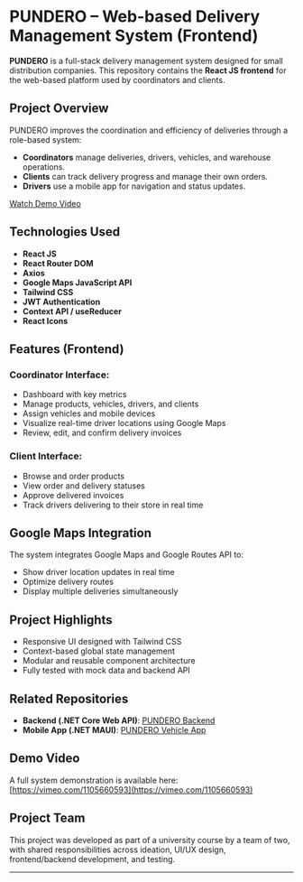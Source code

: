 # PUNDERO – Web-based Delivery Management System (Frontend)

**PUNDERO** is a full-stack delivery management system designed for small distribution companies. This repository contains the **React JS frontend** for the web-based platform used by coordinators and clients.

## Project Overview

PUNDERO improves the coordination and efficiency of deliveries through a role-based system:
- **Coordinators** manage deliveries, drivers, vehicles, and warehouse operations.
- **Clients** can track delivery progress and manage their own orders.
- **Drivers** use a mobile app for navigation and status updates.

[Watch Demo Video](https://vimeo.com/1105660593)

## Technologies Used

- **React JS**
- **React Router DOM**
- **Axios**
- **Google Maps JavaScript API**
- **Tailwind CSS**
- **JWT Authentication**
- **Context API / useReducer**
- **React Icons**

## Features (Frontend)

### Coordinator Interface:
- Dashboard with key metrics
- Manage products, vehicles, drivers, and clients
- Assign vehicles and mobile devices
- Visualize real-time driver locations using Google Maps
- Review, edit, and confirm delivery invoices

### Client Interface:
- Browse and order products
- View order and delivery statuses
- Approve delivered invoices
- Track drivers delivering to their store in real time

## Google Maps Integration

The system integrates Google Maps and Google Routes API to:
- Show driver location updates in real time
- Optimize delivery routes
- Display multiple deliveries simultaneously

## Project Highlights

- Responsive UI designed with Tailwind CSS
- Context-based global state management
- Modular and reusable component architecture
- Fully tested with mock data and backend API

## Related Repositories

- **Backend (.NET Core Web API)**: [PUNDERO Backend](https://github.com/azradaut/PUNDERO)
- **Mobile App (.NET MAUI)**: [PUNDERO Vehicle App](https://github.com/azradaut/Pundero-vehicle)

## Demo Video

A full system demonstration is available here:  
[https://vimeo.com/1105660593](https://vimeo.com/1105660593)

## Project Team

This project was developed as part of a university course by a team of two, with shared responsibilities across ideation, UI/UX design, frontend/backend development, and testing.

---

